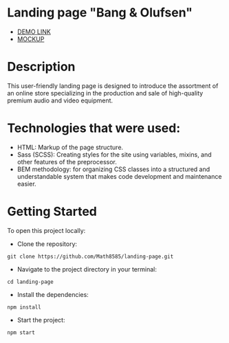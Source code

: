 
# Landing page "Bang & Olufsen"
- [DEMO LINK](https://math8585.github.io/landing-page/)
- [MOCKUP](https://www.figma.com/design/DtkQmQ797hk0nI4KfMi2Uq/BOSE-New-Version?node-id=6817-212)

# Description
This user-friendly landing page is designed to introduce the assortment of an online store specializing in the production and sale of high-quality premium audio and video equipment.

# Technologies that were used:

- HTML: Markup of the page structure.
- Sass (SCSS): Creating styles for the site using variables, mixins, and other features of the preprocessor.
- BEM methodology: for organizing CSS classes into a structured and understandable system that makes code development and maintenance easier.

# Getting Started
To open this project locally:

- Clone the repository:
```
git clone https://github.com/Math8585/landing-page.git
```
- Navigate to the project directory in your terminal:
```
cd landing-page
```
- Install the dependencies:
```
npm install
```
- Start the project:
```
npm start
```
